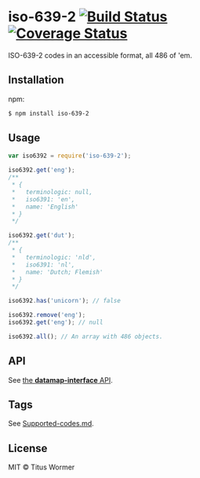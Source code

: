 # iso-639-2 [![Build Status](https://travis-ci.org/wooorm/iso-639-2.svg?branch=master)](https://travis-ci.org/wooorm/iso-639-2) [![Coverage Status](https://img.shields.io/coveralls/wooorm/iso-639-2.svg)](https://coveralls.io/r/wooorm/iso-639-2?branch=master)

ISO-639-2 codes in an accessible format, all 486 of 'em.

## Installation

npm:
```sh
$ npm install iso-639-2
```

## Usage

```js
var iso6392 = require('iso-639-2');

iso6392.get('eng');
/**
 * {
 *   terminologic: null,
 *   iso6391: 'en',
 *   name: 'English'
 * }
 */

iso6392.get('dut');
/**
 * {
 *   terminologic: 'nld',
 *   iso6391: 'nl',
 *   name: 'Dutch; Flemish'
 * }
 */

iso6392.has('unicorn'); // false

iso6392.remove('eng');
iso6392.get('eng'); // null

iso6392.all(); // An array with 486 objects.
```

## API

See [the **datamap-interface** API](https://github.com/wooorm/datamap-interface).

## Tags

See [Supported-codes.md](Supported-codes.md).

## License

MIT © Titus Wormer
